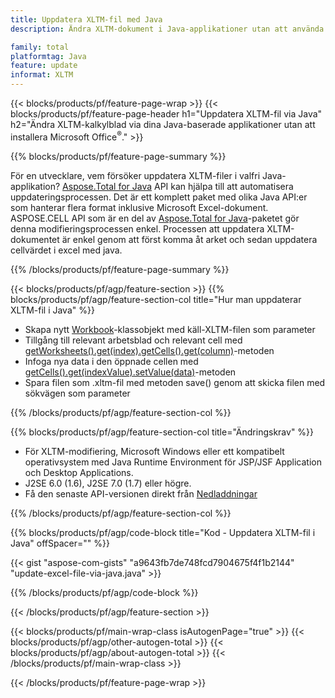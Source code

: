 ```yaml
---
title: Uppdatera XLTM-fil med Java
description: Ändra XLTM-dokument i Java-applikationer utan att använda Microsoft Excel. Optimera kod för snabbaste sättet att skriva och redigera excel-fil i java.

family: total
platformtag: Java
feature: update
informat: XLTM
---
```

{{< blocks/products/pf/feature-page-wrap >}}
{{< blocks/products/pf/feature-page-header h1="Uppdatera XLTM-fil via Java" h2="Ändra XLTM-kalkylblad via dina Java-baserade applikationer utan att installera Microsoft Office<sup>&reg;</sup>." >}}

{{% blocks/products/pf/feature-page-summary %}}

För en utvecklare, vem försöker uppdatera XLTM-filer i valfri Java-applikation? [Aspose.Total for Java](https://products.aspose.com/total/java/) API kan hjälpa till att automatisera uppdateringsprocessen. Det är ett komplett paket med olika Java API:er som hanterar flera format inklusive Microsoft Excel-dokument. ASPOSE.CELL API som är en del av [Aspose.Total for Java](https://products.aspose.com/total/java/)-paketet gör denna modifieringsprocessen enkel. Processen att uppdatera XLTM-dokumentet är enkel genom att först komma åt arket och sedan uppdatera cellvärdet i excel med java.

{{% /blocks/products/pf/feature-page-summary %}}

{{< blocks/products/pf/agp/feature-section >}}
{{% blocks/products/pf/agp/feature-section-col title="Hur man uppdaterar XLTM-fil i Java" %}}

- Skapa nytt [Workbook](https://reference.aspose.com/cells/java/com.aspose.cells/Workbook)-klassobjekt med käll-XLTM-filen som parameter
- Tillgång till relevant arbetsblad och relevant cell med [getWorksheets().get(index).getCells().get(column)](https://reference.aspose.com/cells/java/com.aspose.cells/cells#Item%20(int))-metoden
- Infoga nya data i den öppnade cellen med [getCells().get(indexValue).setValue(data)](https://reference.aspose.com/cells/java/com.aspose.cells/cell#Value)-metoden
- Spara filen som .xltm-fil med metoden save() genom att skicka filen med sökvägen som parameter

{{% /blocks/products/pf/agp/feature-section-col %}}

{{% blocks/products/pf/agp/feature-section-col title="Ändringskrav" %}}

- För XLTM-modifiering, Microsoft Windows eller ett kompatibelt operativsystem med Java Runtime Environment för JSP/JSF Application och Desktop Applications.
- J2SE 6.0 (1.6), J2SE 7.0 (1.7) eller högre.
- Få den senaste API-versionen direkt från [Nedladdningar](https://docs.aspose.com/cells/java/installation/)

{{% /blocks/products/pf/agp/feature-section-col %}}

{{% blocks/products/pf/agp/code-block title="Kod - Uppdatera XLTM-fil i Java" offSpacer="" %}}

{{< gist "aspose-com-gists" "a9643fb7de748fcd7904675f4f1b2144" "update-excel-file-via-java.java" >}}

{{% /blocks/products/pf/agp/code-block %}}

{{< /blocks/products/pf/agp/feature-section >}}

{{< blocks/products/pf/main-wrap-class isAutogenPage="true" >}}
{{< blocks/products/pf/agp/other-autogen-total >}}
{{< blocks/products/pf/agp/about-autogen-total >}}
{{< /blocks/products/pf/main-wrap-class >}}

{{< /blocks/products/pf/feature-page-wrap >}}
